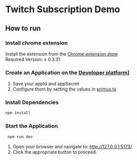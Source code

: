 # Twitch Subscription Demo
## How to run 
### Install chrome extension
Install the extension from the [Chrome extension store](https://chromewebstore.google.com/detail/primus-prev-pado/oeiomhmbaapihbilkfkhmlajkeegnjhe)  
Required Version: ≥ 0.3.31

### Create an Application on the [Developer platform](https://dev.primuslabs.xyz/myDevelopment/myProjects)]
1. Save your appId and appSecret
2. Configure them by setting the values in [primus.ts](./src/primus.ts)

### Install Dependencies
```bash
npm install
```

### Start the Application
```bash
 npm run dev
```
1. Open your browser and navigate to: http://127.0.0.1:5173/
2. Click the appropriate button to proceed.

